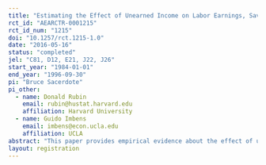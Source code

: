 ```yaml
---
title: "Estimating the Effect of Unearned Income on Labor Earnings, Savings, and Consumption: Evidence from a Survey of Lottery Players"
rct_id: "AEARCTR-0001215"
rct_id_num: "1215"
doi: "10.1257/rct.1215-1.0"
date: "2016-05-16"
status: "completed"
jel: "C81, D12, E21, J22, J26"
start_year: "1984-01-01"
end_year: "1996-09-30"
pi: "Bruce Sacerdote"
pi_other:
  - name: Donald Rubin
    email: rubin@hustat.harvard.edu
    affiliation: Harvard University
  - name: Guido Imbens
    email: imbens@econ.ucla.edu
    affiliation: UCLA
abstract: "This paper provides empirical evidence about the effect of unearned income on earnings, consumption, and savings. Using an original survey of people playing the lottery in Massachusetts in the mid-1980’s, we analyze the effects of the magnitude of lottery prizes on economic behavior. The critical assumption is that among lottery winners the magnitude of the prize is randomly assigned. We find that unearned income reduces labor earnings, with a marginal propensity to consume leisure of approximately 11 percent, with larger effects for individuals between 55 and 65 years old. After receiving about half their prize, individuals saved about 16 percent."
layout: registration
---
```



